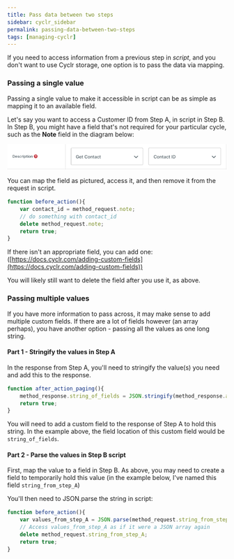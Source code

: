 ```yaml
---
title: Pass data between two steps
sidebar: cyclr_sidebar
permalink: passing-data-between-two-steps
tags: [managing-cyclr]
---
```


If you need to access information from a previous step in *script*, and you don't want to use Cyclr storage, one option is to pass the data via mapping.

### Passing a single value

Passing a single value to make it accessible in script can be as simple as mapping it to an available field.

Let's say you want to access a Customer ID from Step A, in script in Step B.  In Step B, you might have a field that's not required for your particular cycle, such as the **Note** field in the diagram below:

![Temporary Mapping](./images/temp-map.png)


You can map the field as pictured, access it, and then remove it from the request in script.

```javascript
function before_action(){
	var contact_id = method_request.note;
	// do something with contact_id
	delete method_request.note;
	return true;
}
```

If there isn't an appropriate field, you can add one:([https://docs.cyclr.com/adding-custom-fields](https://docs.cyclr.com/adding-custom-fields))

You will likely still want to delete the field after you use it, as above.

### Passing multiple values

If you have more information to pass across, it may make sense to add multiple custom fields.  If there are a lot of fields however (an array perhaps), you have another option - passing all the values as one long string.

#### Part 1 - Stringify the values in Step A

In the response from Step A, you'll need to stringify the value(s) you need and add this to the response. 

```javascript
function after_action_paging(){
	method_response.string_of_fields = JSON.stringify(method_response.array_to_shrink);
	return true;
}
```

You will need to add a custom field to the response of Step A to hold this string.  In the example above, the field location of this custom field would be ``string_of_fields``.

#### Part 2 - Parse the values in Step B script

First, map the value to a field in Step B.  As above, you may need to create a field to temporarily hold this value (in the example below, I've named this field ``string_from_step_A``)

You'll then need to JSON.parse the string in script:
```javascript
function before_action(){
	var values_from_step_A = JSON.parse(method_request.string_from_step_A);
	// Access values_from_step_A as if it were a JSON array again
	delete method_request.string_from_step_A;
	return true;
}
```
